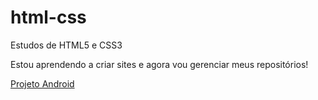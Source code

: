 # html-css
 Estudos de HTML5 e CSS3

Estou aprendendo a criar sites e agora vou gerenciar meus repositórios!

<a href="https://jairozioti.github.io/html-css/modulo02/desafios/d010/index.html">Projeto Android</a>